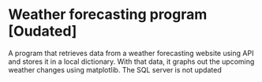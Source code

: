 # Weather forecasting program [Oudated]
A program that retrieves data from a weather forecasting website using API and stores it in a local dictionary. 
With that data, it graphs out the upcoming weather changes using matplotlib.
The SQL server is not updated
